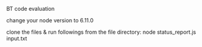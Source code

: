 BT code evaluation

change your node version to 6.11.0

clone the files & run followings from the file directory:
node status_report.js input.txt